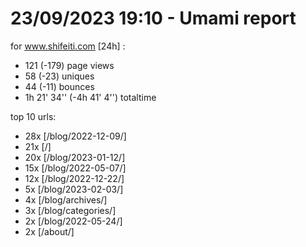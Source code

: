 # 23/09/2023 19:10 - Umami report
for www.shifeiti.com [24h] :

 - 121 (-179) page views
 - 58 (-23) uniques
 - 44 (-11) bounces
 - 1h 21' 34'' (-4h 41' 4'') totaltime


top 10 urls:
 - 28x [/blog/2022-12-09/]
 - 21x [/]
 - 20x [/blog/2023-01-12/]
 - 15x [/blog/2022-05-07/]
 - 12x [/blog/2022-12-22/]
 - 5x [/blog/2023-02-03/]
 - 4x [/blog/archives/]
 - 3x [/blog/categories/]
 - 2x [/blog/2022-05-24/]
 - 2x [/about/]


